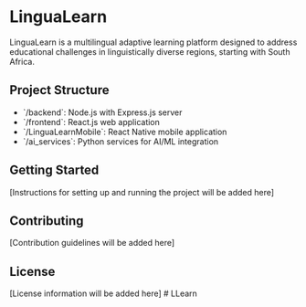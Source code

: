 # LinguaLearn

LinguaLearn is a multilingual adaptive learning platform designed to address educational challenges in linguistically diverse regions, starting with South Africa.

## Project Structure

- \`/backend\`: Node.js with Express.js server
- \`/frontend\`: React.js web application
- \`/LinguaLearnMobile\`: React Native mobile application
- \`/ai_services\`: Python services for AI/ML integration

## Getting Started

[Instructions for setting up and running the project will be added here]

## Contributing

[Contribution guidelines will be added here]

## License

[License information will be added here]
#   L L e a r n  
 